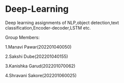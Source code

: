 # Deep-Learning
Deep learning assignments of NLP,object detection,text classification,Encoder-decoder,LSTM etc.


Group Members:

1.Manavi Pawar(202201040050)

2.Sakshi Dube(202201040155)

3.Kanishka Garud(202201070062)

4.Shravani Sakore(202201060025)
